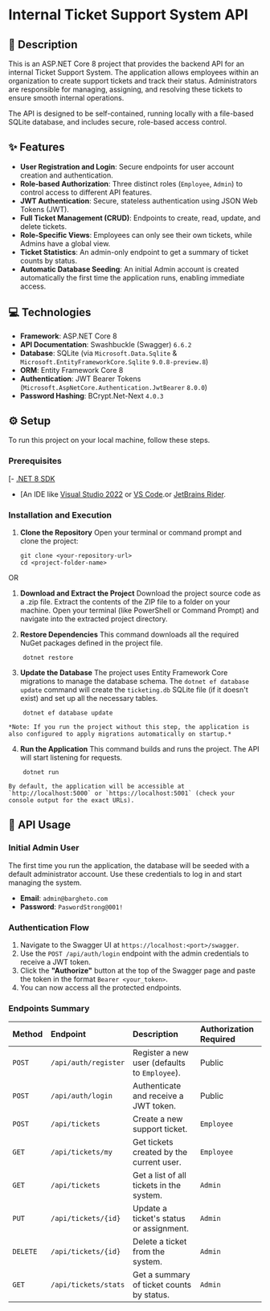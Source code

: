 # Internal Ticket Support System API

## 📖 Description

This is an ASP.NET Core 8 project that provides the backend API for an internal Ticket Support System. The application allows employees within an organization to create support tickets and track their status. Administrators are responsible for managing, assigning, and resolving these tickets to ensure smooth internal operations.

The API is designed to be self-contained, running locally with a file-based SQLite database, and includes secure, role-based access control.

## ✨ Features

-   **User Registration and Login**: Secure endpoints for user account creation and authentication.
-   **Role-based Authorization**: Three distinct roles (`Employee`, `Admin`) to control access to different API features.
-   **JWT Authentication**: Secure, stateless authentication using JSON Web Tokens (JWT).
-   **Full Ticket Management (CRUD)**: Endpoints to create, read, update, and delete tickets.
-   **Role-Specific Views**: Employees can only see their own tickets, while Admins have a global view.
-   **Ticket Statistics**: An admin-only endpoint to get a summary of ticket counts by status.
-   **Automatic Database Seeding**: An initial Admin account is created automatically the first time the application runs, enabling immediate access.

## 💻 Technologies

-   **Framework**: ASP.NET Core 8
-   **API Documentation**: Swashbuckle (Swagger) `6.6.2`
-   **Database**: SQLite (via `Microsoft.Data.Sqlite` & `Microsoft.EntityFrameworkCore.Sqlite` `9.0.8-preview.8`)
-   **ORM**: Entity Framework Core 8
-   **Authentication**: JWT Bearer Tokens (`Microsoft.AspNetCore.Authentication.JwtBearer` `8.0.0`)
-   **Password Hashing**: BCrypt.Net-Next `4.0.3`

## ⚙️ Setup

To run this project on your local machine, follow these steps.

### Prerequisites

[-   [.NET 8 SDK](https://dotnet.microsoft.com/download/dotnet/8.0)
-   [An IDE like [Visual Studio 2022](https://visualstudio.microsoft.com/) or [VS Code](https://code.visualstudio.com/).or [JetBrains Rider](https://www.jetbrains.com/).

### Installation and Execution

1.  **Clone the Repository**
    Open your terminal or command prompt and clone the project:
    ```
    git clone <your-repository-url>
    cd <project-folder-name>
    ```
OR 

1.  **Download and Extract the Project**
    Download the project source code as a .zip file.
    Extract the contents of the ZIP file to a folder on your machine.
    Open your terminal (like PowerShell or Command Prompt) and navigate into the extracted project directory.

2.  **Restore Dependencies**
    This command downloads all the required NuGet packages defined in the project file.
```
    dotnet restore
```

3.  **Update the Database**
    The project uses Entity Framework Core migrations to manage the database schema. The `dotnet ef database update` command will create the `ticketing.db` SQLite file (if it doesn't exist) and set up all the necessary tables.
```
    dotnet ef database update
```
    *Note: If you run the project without this step, the application is also configured to apply migrations automatically on startup.*

4.  **Run the Application**
    This command builds and runs the project. The API will start listening for requests.
```
    dotnet run
```
    By default, the application will be accessible at `http://localhost:5000` or `https://localhost:5001` (check your console output for the exact URLs).

## 🚀 API Usage

### Initial Admin User

The first time you run the application, the database will be seeded with a default administrator account. Use these credentials to log in and start managing the system.

-   **Email**: `admin@bargheto.com`
-   **Password**: `PaswordStrong@001!`

### Authentication Flow

1.  Navigate to the Swagger UI at `https://localhost:<port>/swagger`.
2.  Use the `POST /api/auth/login` endpoint with the admin credentials to receive a JWT token.
3.  Click the **"Authorize"** button at the top of the Swagger page and paste the token in the format `Bearer <your_token>`.
4.  You can now access all the protected endpoints.

### Endpoints Summary

| Method   | Endpoint                | Description                                    | Authorization Required |
| :------- | :---------------------- | :--------------------------------------------- | :--------------------- |
| `POST`   | `/api/auth/register`    | Register a new user (defaults to `Employee`).  | Public                 |
| `POST`   | `/api/auth/login`       | Authenticate and receive a JWT token.          | Public                 |
| `POST`   | `/api/tickets`          | Create a new support ticket.                   | `Employee`             |
| `GET`    | `/api/tickets/my`       | Get tickets created by the current user.       | `Employee`             |
| `GET`    | `/api/tickets`          | Get a list of all tickets in the system.       | `Admin`                |
| `PUT`    | `/api/tickets/{id}`     | Update a ticket's status or assignment.        | `Admin`                |
| `DELETE` | `/api/tickets/{id}`     | Delete a ticket from the system.               | `Admin`                |
| `GET`    | `/api/tickets/stats`    | Get a summary of ticket counts by status.      | `Admin`                |
